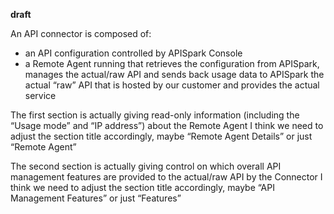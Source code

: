 **draft**


An API connector is composed of:

 * an API configuration controlled by APISpark Console
 * a Remote Agent running that retrieves the configuration from APISpark, manages the actual/raw API and sends back usage data to APISpark
the actual “raw” API that is hosted by our customer and provides the actual service

The first section is actually giving read-only information (including the “Usage mode” and “IP address”) about the Remote Agent
I think we need to adjust the section title accordingly, maybe “Remote Agent Details” or just “Remote Agent”

The second section is actually giving control on which overall API management features are provided to the actual/raw API by the Connector
I think we need to adjust the section title accordingly, maybe “API Management Features” or just “Features”